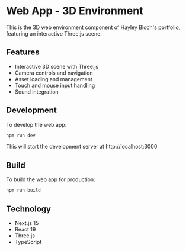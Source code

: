 # Web App - 3D Environment

This is the 3D web environment component of Hayley Bloch's portfolio, featuring an interactive Three.js scene.

## Features

- Interactive 3D scene with Three.js
- Camera controls and navigation
- Asset loading and management
- Touch and mouse input handling
- Sound integration

## Development

To develop the web app:

```bash
npm run dev
```

This will start the development server at http://localhost:3000

## Build

To build the web app for production:

```bash
npm run build
```

## Technology

- Next.js 15
- React 19
- Three.js
- TypeScript
